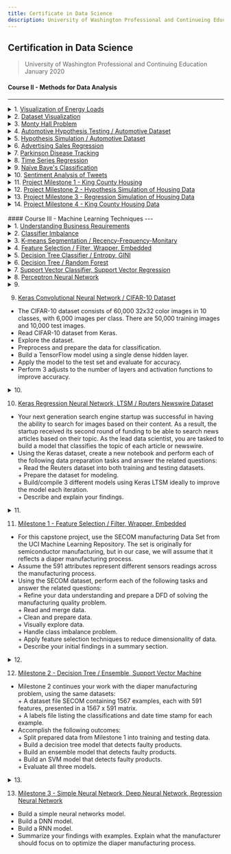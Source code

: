 ```yaml
---
title: Certificate in Data Science
description: University of Washington Professional and Continueing Education
---
```


## **Certification in Data Science**<br/>
> University of Washington Professional and Continuing Education  
> January 2020


#### Course II - Methods for Data Analysis<br/>
---

<details>
  <summary>
    1. <a href="https://github.com/n8sean/portfolio/blob/master/Course-02_L01_EnergyLoads.ipynb">Visualization of Energy Loads</a>
  </summary>
  
<ul>
  <li>Use visualization and summary statistical methods to explore a data set.</li>
</ul>
</details>

<details>
  <summary>
    2. <a href="https://github.com/n8sean/portfolio/blob/master/Course-02_L02_Vizualization.ipynb">Dataset Visualization</a>
  </summary>
  
<ul>
  <li>Create different complementary views of data by applying multiple chart types and aesthetics.</li>
  <li>Project multiple dimensions using conditioning or faceting on both categorical and numeric variables.</li>
</ul>
</details>

<details>
  <summary>
    3. <a href="https://github.com/n8sean/portfolio/blob/master/Course-02_L03_MontyHall.ipynb">Monty Hall Problem</a>
  </summary>
  
<ul>
  <li>Simulate the conditional probabilities of the distributions for winning a car vs. a goat for the Monty Hall problem.</li>
</ul>
</details>

<details>
  <summary>
    4. <a href="https://github.com/n8sean/portfolio/blob/master/Course-02_L04_AutoHypothesis.ipynb">Automotive Hypothesis Testing / Automotive Dataset</a>
  </summary>
  
<ul>
  <li>Test various hypotheses for the price of automobile features.</li>
</ul>
</details>

<details>
  <summary>
    5. <a href="https://github.com/n8sean/portfolio/blob/master/Course-02_L05_HypothesisSim.ipynb">Hypothesis Simulation / Automotive Dataset</a>
  </summary>
  
<ul>
  <li>Identify a likely distribution for price and several other features.</li>
  <li>Compute basic summary statistics by both classical, bootstrap, and Bayesian methods.</li>
  <li>Compute confidence intervals for these summary statistics by classical, bootstrap, and Bayesian methods.</li>
  <li>Correctly use hypothesis tests to determine if the differences in pairs and multiple populations are significant:</li>
  <ul style="list-style-type:circle;">
    <li>Classical tests</li>
    <li>Tukey’s Honest Significant Differences (HSD)</li>
    <li>Bootstrap methods</li>
    <li>Bayesian model</li>
  </ul>
</ul>
</details>

<details>
  <summary>
    6. <a href="https://github.com/n8sean/portfolio/blob/master/Course-02_L06_AdRegression.ipynb">Advertising Sales Regression</a>
  </summary>
  
<ul>
  <li>Perform four different linear regressions on advertising sales data.</li>
  <li>For the first 3 linear regressions performed:</li>
  <ul style="list-style-type:circle;">
    <li>Produce a labeled graph showing the best fit line with the data points</li>
    <li>Interpret both the slope and y-intercept</li>
  </ul>
  <li>The 4th regression includes all 3 prior features:</li>
  <ul style="list-style-type:circle;">
    <li>TV</li>
    <li>Radio</li>
    <li>Newspaper</li>
  </ul>
  <li>Interpret each partial slope and the intercept parameters.</li>
  <li>Interpret the adjusted R-squared.</li>
  <li>Find and report the mean-squared error.</li>
</ul>
</details>

<details>
  <summary>
    7. <a href="https://github.com/n8sean/portfolio/blob/master/Course-02_L07_ParkinsonPCR.ipynb">Parkinson Disease Tracking</a>
  </summary>
  
<ul>
  <li>Perform Principal Component Regression on a dataset that tracked patients with Parkinson's Disease:</li>
  <ul style="list-style-type:circle;">
    <li>Create an X-matrix (one-hot encoding categorical factors).</li>
    <li>Scale the X-matrix.</li>
    <li>Create the principal components and do a simple plot of the explained variance.</li>
    <li>PCR - Linear regression with the principal components.</li>
  </ul>
  <li>Report on:</li>
  <ul style="list-style-type:circle;">
    <li>Number of components before and after (choose a smaller number of principal components and explain how you chose them).</li>
    <li>Interpret the adjusted R-squared.</li>
  </ul>
</ul>
</details>

<details>
  <summary>
    8. <a href="https://github.com/n8sean/portfolio/blob/master/Course-02_L08_TimeseriesOpEd.ipynb">Time Series Regression</a>
  </summary>
  
<ul>
  <li>Using the California dairy production dataset, perform time series analysis on the data for one of Cottage Cheese Production, Milk Production, or Ice Cream Production:</li>
  <ul style="list-style-type:circle;">
    <li>Is this time series stationary?</li>
    <li>Is there a significant seasonal component?</li>
    <li>For the residual from the STL decomposition of the time series, what is the order of the ARMA(p,q) process that best fits?</li>
  </ul>
  <li>Forecast production for 12 months and report both numeric values and plot the confidence intervals:</li>
  <ul style="list-style-type:circle;">
    <li>Are the confidence intervals reasonably small compared to the forecast means?</li>
    <li>How do the confidence intervals behave as time moves to the future?</li>
  </ul>
</ul>
</details>

<details>
  <summary>
    9. <a href="https://github.com/n8sean/portfolio/blob/master/Course-02_L09_BayesOpEd.ipynb">Naïve Baye's Classification</a>
  </summary>
  
<ul>
  <li>Leverage Naïve Bayes algorithm to build a classification model using the data from previous milestones.</li>
  <li>Briefly summarize your findings on using Naïve Bayes.</li>
  <li>Is Naïve Bayes more accurate than the regression model you used in Milestone 3?</li>
</ul>
</details>

<details>
  <summary>
    10. <a href="https://github.com/n8sean/portfolio/blob/master/Course-02_L10_Sentiment_Analysis2.ipynb">Sentiment Analysis of Tweets</a>
  </summary>
  
<ul>
  <li>Build a sentiment analysis classifier for a series of tweets.</li>
</ul>
</details>

<details>
  <summary>
    11. <a href="https://github.com/n8sean/portfolio/blob/master/Course-02_Milestone-01_KingCountyHousing.ipynb">Project Milestone 1 - King County Housing</a>
  </summary>
  
<ul>
  <li>As a housing construction contractor it is critical to achieve profit for every home sales opportunity. In this way, the need exists to identify those housing unit features that help to drive profit increase for every home property sale and / or renovation:</li>
  <ul style="list-style-type:circle;">
    <li>Various visulizations are given below that observe how Purchase Price is correlated with the other dataset features.  </li>
    <li>Explanations regarding such feature importances are provided beneath each of the figures.</li>
  </ul>
</ul>
</details>

<details>
  <summary>
    12. <a href="https://github.com/n8sean/portfolio/blob/master/Course-02_Milestone-02_HypothesisSim.ipynb">Project Milestone 2 - Hypothesis Simulation of Housing Data</a>
  </summary>
  
<ul>
  <li>Explore the dataset supported by charts and summary statistics.</li>
  <li>Identify a likely distribution for several of the features.</li>
  <li>Compute basic summary statistics by classical, bootstrap, and Bayesian methods.</li>
  <li>Compute confidence intervals for the above summary statistics by classical, bootstrap, and Bayesian methods.</li>
  <li>Leverage confidence intervals in performing hypothesis tests to determine if the differences in pairs and multiple populations are significant.</li>
</ul>
</details>

<details>
  <summary>
    13. <a href="https://github.com/n8sean/portfolio/blob/master/Course-02_Milestone-03_RegressionSim.ipynb">Project Milestone 3 - Regression Simulation of Housing Data</a>
  </summary>
  
<ul>
  <li>Prepare the data via cleaning, normalization, encoding, et cetera.</li>
  <li>Generate and evaluate a working model (linear, or time series).</li>
</ul>
</details>

<details>
  <summary>
    14. <a href="https://github.com/n8sean/portfolio/blob/master/Course-02_Milestone-04_KingCountyHousing.ipynb">Project Milestone 4 - King County Housing Data</a>
  </summary>
  
<ul>
  <li>Milestone 4 is where everything you built in the previous milestones comes together. For this Milestone, you focus on improving model accuracy and summarizing your findings:</li>
    <ul style="list-style-type:circle;">
      <li>Enhance your model results by trying different model and/or data enhancement techniques (3 models).</li>
      <li>Explain your choice of model and model accuracy.</li>
      <li>Draw direct inferences and conclusions from model results.</li>
      <li>Use graphs and evidence from the data to prove your point.</li>
    </ul>
</ul>
</details>

<br/>
#### Course III - Machine Learning Techniques  
---
<details>
  <summary>
    1. <a href="https://github.com/n8sean/portfolio/blob/master/Course-03_L01_Understanding-Business-Requirements.pdf">Understanding Business Requirements</a>
  </summary>
  
<ul>
  <li>A diaper manufacturer wants to optimize the manufacturing process by detecting any problems that might lead to a bad quality product.</li>
  <li>Prepare a business understanding document, and provide the customer with the data requirements that are needed to help ensure good quality diaper products.</li>
</ul>
</details>

<details>
  <summary>
    2. <a href="https://github.com/n8sean/portfolio/blob/master/Course-03_L02_Classifier-Imbalance.ipynb">Classifier Imbalance</a>
  </summary>
  
<ul>
  <li>Build a classifier model.</li>
  <li>Determine the models measure of performance via accuracy.</li>
  <li>Modify the data by handling class imbalance.</li>
  <li>Determine a measure of performance against the updated data using a classifier model.</li>
  <li>What is the model's accuracy?</li>
</ul>
</details>

<details>
  <summary>
    3. <a href="https://github.com/n8sean/portfolio/blob/master/Course-03_L03_Kmeans-Segmentation_Recency-Frequency-Monitary.ipynb">K-means Segmentation / Recency-Frequency-Monitary</a>
  </summary>
  
<ul>
  <li>A superstore wants to identify customer groupings that visit their stores based on customer transaction (sales) data. These groupings are used for targeted promotions. You are asked to perform customer segmentation on the provided data.</li>
  <ul style="list-style-type:circle;">
    <li>Calculate the Recency, Frequency, Monitary (RFM) results of each customer.</li>
    <li>Using K-means algorithm, perform customer segmentation.</li>
    <li>Describe your findings.</li>
  </ul>
</ul>
</details>

<details>
  <summary>
    4. <a href="https://github.com/n8sean/portfolio/blob/master/Course-03_L04_Feature-Selection_Filter-Wrapper-Embedded.ipynb">Feature Selection / Filter, Wrapper, Embedded</a>
  </summary>
  
<ul>
  <li>You are working for a data science consulting company. Your company is approached by a client requesting that you analyze crime data across the United States. At first glance, you notice that the data has 128 attributes and cannot be examined manually. The data combines socio-economic data from the 1990 US Census, law enforcement data from the 1990 US LEMAS survey, and crime data from the 1995 FBI UCR.</li>
  <li>OBJECTIVE: identify which are the most important features or attributes that contribute to crime. Apply three techniques for feature selection:</li>
  <ul style="list-style-type:circle;">
    <li>Filter methods.</li>
    <li>Wrapper methods.</li>
    <li>Embedded methods.</li>
  </ul>
  <li>Describe your findings.</li>
</ul>
</details>

<details>
  <summary>
    5. <a href="https://github.com/n8sean/portfolio/blob/master/Course-03_L05_Decision-Tree-Classifier_Entropy-Gini.ipynb">Decision Tree Classifier / Entropy, GINI</a>
  </summary>
  
<ul>
  <li>Rooney's client is a tech-manufacturing startup working on a number of automated detection devices for the medical and construction industries. Among the auto-detection devices is a reader that looks at possible carcinoma tissue samples to classify the sample as either benign or malignant. Rooney asks you for help in developing a better algorithm than the current classifier, perhaps a decision tree can help.</li>
  <li>Using the WI_Breast_Cancer csv file, create a new notebook to build a decision tree classifier that would be able to detect whether a tumor is benign or malignant. Complete the following tasks and answer the questions:</li>
  <ul style="list-style-type:circle;">
    <li>Test both entropy and the gini coefficient. Which performs better and why?</li>
    <li>What are the best hyperparameter settings for both?</li>
    <li>Visualize both models and see which feature is selected for each criterion. Are they same for both? Why or why not?</li>
    <li>Determine the AUC for the best model you can achieve. What are the precision and recal values and which might be the one you want to maximize?</li>
    <li>What are the implications of using this type of machine learning algorithm for breast cancer analysis?</li>
  </ul>
</ul>
</details>

<details>
  <summary>
    6. <a href="https://github.com/n8sean/portfolio/blob/master/Course-03_L06_Decision-Tree_Random-Forest.ipynb">Decision Tree / Random Forest</a>
  </summary>
  
<ul>
  <li>Cypress from New Ventures Department has found a banking client who wants to do a targeted marketing campaign for a specialty investment product to some of its customers. Cypress stresses that the bank only wants to spend the effort on customers who are likely to say yes; last year they used a different company to generate an algorithm and ended up spamming many of their customers with products they didn't want.</li>
  <li>Using the Bank Data.csv file, create a new notebook to train, test, and evaluate an ensemble model. Perform each of the following tasks and answer the related questions:</li>
  <ul style="list-style-type:circle;">
    <li>Read in, parse, and pre-process the data.</li>
    <li>Perform a brief exploratory analysis.</li>
    <li>Compare the performance between a decision tree and a random forest approach by assessing the accuracy of each model.</li>
    <li>Graph the structure of your decision tree, as well as the radnom forest decision tree.</li>
    <li>Graph the confusion matrices for each of your models.</li>
  </ul>
</ul>
</details>

<details>
  <summary>
    7. <a href="https://github.com/n8sean/portfolio/blob/master/Course-03_L07_Support-Vector-Classifier_Support-Vector-Regression.ipynb">Support Vector Classifier, Support Vector Regression</a>
  </summary>
  
<ul>
  <li>Kennedy's oceanographic institute client pulled into port the other day with a ton (literally) of collected samples and corresponding data to process. Some of these data tasks are being distributed to others to work on; you've got the abalone (marine snails) data to classify and determine the age from physical characteristics.</li>
  <li>Using the Abalone.csv file, create a new notebook to build an experiment using support vector machine classifier and regression. Perform each of the following tasks and answer the questions:</li>
  <ul style="list-style-type:circle;">
    <li>Convert the continuous output value from continuous to binary (0,1) and build an SVC.</li>
    <li>Using your best guess for hyperparameters and kernel, what is the percentage of correctly classified results?</li>
    <li>Test different kernels and hyperparameters or consider using sklearn.model_selection.SearchGridCV. Which kernel performed best with what settings?</li>
    <li>Show recall, precision and f-measure for the best model.</li>
    <li>Using the original data, with rings as a continuous variable, create an SVR model.</li>
    <li>Report on the predicted variance and the mean squared error.</li>
  </ul>
</ul>
</details>

<details>
  <summary>
    8. <a href="https://github.com/n8sean/portfolio/blob/master/Course-03_L08_Perceptron-Neural-Network.ipynb">Perceptron Neural Network</a>
  </summary>
  
<ul>
  <li>Mackenzie has a wine bottling factory and recently attended a followup symposium on deep learning and has returned with fascinating ideas to build neural networks to perform classification tasks. She had the idea of building a red-white wine classifier so that the bottle labels can be automatically generated. She approached your team, and suggested that you build a red-white wine classifier as a modified simple perceptron.</li>
  <li>Start from the perceptron neural network notebook (Simple Perceptron Neural Network.ipynb) and modify the python code to make it into a multi-layer neural network classifier.</li>
  <li>Use the provided Simple Perceptron Neural Network notebook to develop a multi-layer feed-forward/backpropagation neural network.</li>
  <li>Be able to adjust the following between experiments:</li>
  <ul style="list-style-type:circle;">
    <li>Learning Rate</li>
    <li>Number of epochs</li>
    <li>Depth of architecture—number of hidden layers between the input and output layers</li>
    <li>Number of nodes in a hidden layer—width of the hidden layers</li>
    <li>Momentum</li>
  </ul>
  <li>Determine what the best neural network structure and hyperparameter settings results in the best predictive capability.</li>
</ul>
</details>

<details>
  <summary>
    9. <a href=""></a>
  </summary>
  
<ul>
  <li></li>
</ul>
</details>

9. [Keras Convolutional Neural Network / CIFAR-10 Dataset](https://github.com/n8sean/portfolio/blob/master/Course-03_L09_Keras_Convolutional-Neural-Network_CIFAR-10.ipynb)<br/>
* The CIFAR-10 dataset consists of 60,000 32x32 color images in 10 classes, with 6,000 images per class. There are 50,000 training images and 10,000 test images.
* Read CIFAR-10 dataset from Keras.
* Explore the dataset.
* Preprocess and prepare the data for classification.
* Build a TensorFlow model using a single dense hidden layer.
* Apply the model to the test set and evaluate for accuracy.
* Perform 3 adjusts to the number of layers and activation functions to improve accuracy.

<details>
  <summary>
    10. <a href=""></a>
  </summary>
  
<ul>
  <li></li>
</ul>
</details>

10. [Keras Regression Neural Network, LTSM / Routers Newswire Dataset](https://github.com/n8sean/portfolio/blob/master/Course-03_L10_Keras_Regression-Neural-Network_LTSM_Routers-Newswire.ipynb)<br/>
* Your next generation search engine startup was successful in having the ability to search for images based on their content. As a result, the startup received its second round of funding to be able to search news articles based on their topic. As the lead data scientist, you are tasked to build a model that classifies the topic of each article or newswire.
* Using the Keras dataset, create a new notebook and perform each of the following data preparation tasks and answer the related questions:  
  \+ Read the Reuters dataset into both training and testing datasets.  
  \+ Prepare the dataset for modeling.  
  \+ Build/compile 3 different models using Keras LTSM ideally to improve the model each iteration.  
  \+ Describe and explain your findings.

<details>
  <summary>
    11. <a href=""></a>
  </summary>
  
<ul>
  <li></li>
</ul>
</details>

11. [Milestone 1 - Feature Selection / Filter, Wrapper, Embedded](https://github.com/n8sean/portfolio/blob/master/Course-03_Milestone-01_Feature-Selection_Filter-Wrapper-Embedded.ipynb)<br/>
* For this capstone project, use the SECOM manufacturing Data Set from the UCI Machine Learning Repository. The set is originally for semiconductor manufacturing, but in our case, we will assume that it reflects a diaper manufacturing process.
* Assume the 591 attributes represent different sensors readings across the manufacturing process.
* Using the SECOM dataset, perform each of the following tasks and answer the related questions:  
  \+ Refine your data understanding and prepare a DFD of solving the manufacturing quality problem.  
  \+ Read and merge data.  
  \+ Clean and prepare data.  
  \+ Visually explore data.  
  \+ Handle class imbalance problem.  
  \+ Apply feature selection techniques to reduce dimensionality of data.  
  \+ Describe your initial findings in a summary section.  

<details>
  <summary>
    12. <a href=""></a>
  </summary>
  
<ul>
  <li></li>
</ul>
</details>

12. [Milestone 2 - Decision Tree / Ensemble, Support Vector Machine](https://github.com/n8sean/portfolio/blob/master/Course-03_Milestone-02_Decision-Tree_Ensemble-Decision-Tree_Support-Vector-Machine.ipynb)<br/>
* Milestone 2 continues your work with the diaper manufacturing problem, using the same datasets:  
  \+ A dataset file SECOM containing 1567 examples, each with 591 features, presented in a 1567 x 591 matrix.  
  \+ A labels file listing the classifications and date time stamp for each example.
* Accomplish the following outcomes:  
  \+ Split prepared data from Milestone 1 into training and testing data.  
  \+ Build a decision tree model that detects faulty products.  
  \+ Build an ensemble model that detects faulty products.  
  \+ Build an SVM model that detects faulty products.  
  \+ Evaluate all three models.

<details>
  <summary>
    13. <a href=""></a>
  </summary>
  
<ul>
  <li></li>
</ul>
</details>

13. [Milestone 3 - Simple Neural Network, Deep Neural Network, Regression Neural Network](https://github.com/n8sean/portfolio/blob/master/Course-03_Milestone-03_Simple-Neural-Network_Deep-Neural-Network_Regression-Neural-Network.ipynb)<br/>
* Build a simple neural networks model.
* Build a DNN model.
* Build a RNN model.
* Summarize your findings with examples. Explain what the manufacturer should focus on to optimize the diaper manufacturing process.
